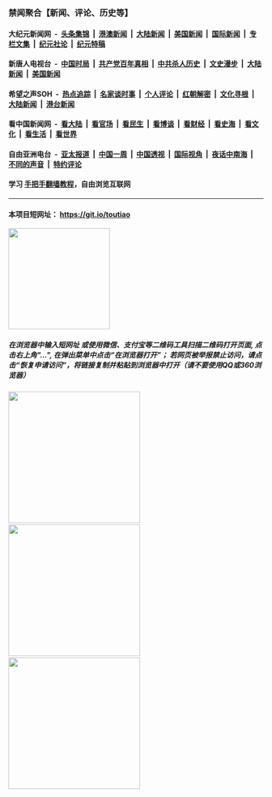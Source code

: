 ### 禁闻聚合【新闻、评论、历史等】

#### 大纪元新闻网 &nbsp;-&nbsp; [头条集锦](indexes/E头条集锦.md?t=02151244) &nbsp;|&nbsp; [港澳新闻](indexes/E港澳新闻.md?t=02151244)  &nbsp;|&nbsp; [大陆新闻](indexes/E大陆新闻.md?t=02151244) &nbsp;|&nbsp; [美国新闻](indexes/E美国新闻.md?t=02151244) &nbsp;|&nbsp; [国际新闻](indexes/E国际新闻.md?t=02151244) &nbsp;|&nbsp; [专栏文集](indexes/E专栏文集.md?t=02151244) &nbsp;|&nbsp; [纪元社论](indexes/E纪元社论.md?t=02151244) &nbsp;|&nbsp; [纪元特稿](indexes/E纪元特稿.md?t=02151244) 

#### 新唐人电视台 &nbsp;-&nbsp; [中国时局](indexes/N中国时局.md?t=02151244) &nbsp;|&nbsp; [共产党百年真相](indexes/N共产党百年真相.md?t=02151244) &nbsp;|&nbsp; [中共杀人历史](indexes/N中共杀人历史.md?t=02151244) &nbsp;|&nbsp; [文史漫步](indexes/N文史漫步.md?t=02151244) &nbsp;|&nbsp; [大陆新闻](indexes/N大陆新闻.md?t=02151244) &nbsp;|&nbsp; [美国新闻](indexes/N美国新闻.md?t=02151244)

#### 希望之声SOH &nbsp;-&nbsp; [热点追踪](indexes/H热点追踪.md?t=02151244) &nbsp;|&nbsp; [名家谈时事](indexes/H名家谈时事.md?t=02151244) &nbsp;|&nbsp; [个人评论](indexes/H个人评论.md?t=02151244)  &nbsp;|&nbsp; [红朝解密](indexes/H红朝解密.md?t=02151244) &nbsp;|&nbsp; [文化寻根](indexes/H文化寻根.md?t=02151244) &nbsp;|&nbsp; [大陆新闻](indexes/H大陆新闻.md?t=02151244) &nbsp;|&nbsp; [港台新闻](indexes/H港台新闻.md?t=02151244)

#### 看中国新闻网 &nbsp;-&nbsp; [看大陆](indexes/S看大陆.md?t=02151244) &nbsp;|&nbsp; [看官场](indexes/S看官场.md?t=02151244) &nbsp;|&nbsp; [看民生](indexes/S看民生.md?t=02151244)  &nbsp;|&nbsp; [看博谈](indexes/S看博谈.md?t=02151244) &nbsp;|&nbsp; [看财经](indexes/S看财经.md?t=02151244) &nbsp;|&nbsp; [看史海](indexes/S看史海.md?t=02151244) &nbsp;|&nbsp; [看文化](indexes/S看文化.md?t=02151244) &nbsp;|&nbsp; [看生活](indexes/S看生活.md?t=02151244) &nbsp;|&nbsp; [看世界](indexes/S看世界.md?t=02151244)

#### 自由亚洲电台 &nbsp;-&nbsp; [亚太报道](indexes/R亚太报道.md?t=02151244) &nbsp;|&nbsp; [中国一周](indexes/R中国一周.md?t=02151244) &nbsp;|&nbsp; [中国透视](indexes/R中国透视.md?t=02151244)  &nbsp;|&nbsp; [国际视角](indexes/R国际视角.md?t=02151244) &nbsp;|&nbsp; [夜话中南海](indexes/R夜话中南海.md?t=02151244) &nbsp;|&nbsp; [不同的声音](indexes/R不同的声音.md?t=02151244) &nbsp;|&nbsp; [特约评论](indexes/R特约评论.md?t=02151244)

#### 学习 [手把手翻墙教程](https://github.com/gfw-breaker/guides/wiki)，自由浏览互联网

----

#### 本项目短网址： https://git.io/toutiao
<img src="https://raw.githubusercontent.com/gfw-breaker/banned-news/master/scripts/img/qr.png" width="200px"/>  

##### 在浏览器中输入短网址 或使用微信、支付宝等二维码工具扫描二维码打开页面, 点击右上角"...", 在弹出菜单中点击“在浏览器打开”； 若网页被举报禁止访问，请点击“恢复申请访问”，将链接复制并粘贴到浏览器中打开（请不要使用QQ或360浏览器）

<img src="https://raw.githubusercontent.com/gfw-breaker/banned-news/master/scripts/img/1.png" width="260px"/> &nbsp; <img src="https://raw.githubusercontent.com/gfw-breaker/banned-news/master/scripts/img/2.png" width="260px"/> &nbsp; <img src="https://raw.githubusercontent.com/gfw-breaker/banned-news/master/scripts/img/3.png" width="260px"/>
